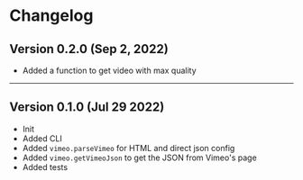 # Changelog

## Version 0.2.0 (Sep 2, 2022)

- Added a function to get video with max quality

---

## Version 0.1.0 (Jul 29 2022)

- Init
- Added CLI
- Added `vimeo.parseVimeo` for HTML and direct json config  
- Added `vimeo.getVimeoJson` to get the JSON from Vimeo's page  
- Added tests
